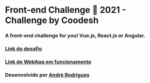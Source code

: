 # Front-end Challenge 🏅 2021 - Challenge by Coodesh

### A front-end challenge for you! Vue.js, React.js or Angular.

### [Link do desafio](https://lab.coodesh.com/public-challenges/front-end-challenge-2021)

### [Link do WebApp em funcionamento](https://munrramt.github.io/front-end-challenge-2021/)

### Desenvolvido por [André Rodrigues](https://www.linkedin.com/in/andr%C3%A9-rodrigues-86369544/)
